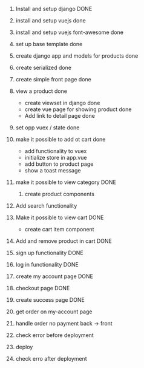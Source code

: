 1. Install and setup django DONE 

2. install and setup vuejs done

3. install and setup vuejs font-awesome done

4. set up base template done    

5. create django app and models for products done

6. create serialized  done

7. create simple front page  done

8. view a product done
    * create viewset in django done 
    * create vue page for showing product done
    * Add link to detail page done

9. set opp vuex / state done

10. make it possible to add ot cart done
    * add functionality to vuex
    * initialize store in app.vue
    * add button to product page
    * show a toast message

11. make it possible to view category DONE 
    1. create product components

12. Add search functionality

13. Make it possible to view cart DONE  
    * create cart item component 

14. Add and remove product in cart DONE 

15. sign up functionality DONE  

16. log in functionality DONE 

17. create my account page DONE 

18. checkout page DONE            

19. create success page DONE

20. get order on my-account page 

21. handle order no payment back -> front 

21. check error before deployment

22. deploy 

23. check erro after deployment 